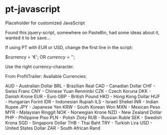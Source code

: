 # pt-javascript
Placeholder for customized JavaScript

Found this jquery-script, somewhere on PasteBin, had some ideas about it, wanted it to be save...

If using PT with EUR or USD, change the first line in the script:

$currency = '€';
OR
$currency = '$';

Use the right currency-character.

From ProfitTrailer:
Available Currencies:

AUD - Australian Dollar
BRL - Brazilian Real
CAD - Canadian Dollar
CHF - Swiss Franc
CNY - Chinese Yuan Renminbi
CZK - Czech Koruna
DKK - Danish Krone
EUR - Euro
GBP - British Pound
HKD - Hong Kong Dollar
HUF - Hungarian Forint
IDR - Indonesian Rupiah
ILS - Israeli Shekel
INR - Indian Rupee
JPY - Japanese Yen
KRW - South Korean Won
MXN - Mexican Peso
MYR - Malaysian Ringgit
NOK - Norwegian Krone
NZD - New Zealand Dollar
PHP - Philippine Piso
PLN - Polish Zloty
RUB - Russian Ruble
SEK - Swedish Krona
SGD - Singapore Dollar
THB - Thai Baht
TRY - Turkish Lira
USD - United States Dollar
ZAR - South African Rand
